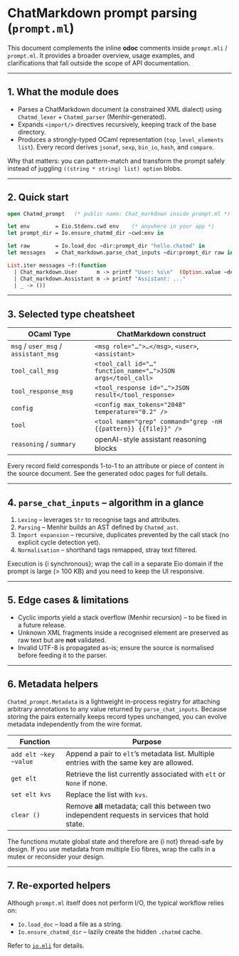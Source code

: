 # ChatMarkdown prompt parsing (`prompt.ml`)

This document complements the inline **odoc** comments inside
`prompt.mli` / `prompt.ml`.  It provides a broader overview, usage
examples, and clarifications that fall outside the scope of API
documentation.

---

## 1. What the module does

* Parses a ChatMarkdown document (a constrained XML dialect) using
  `Chatmd_lexer` + `Chatmd_parser` (Menhir-generated).
* Expands `<import/>` directives recursively, keeping track of the base
  directory.
* Produces a strongly-typed OCaml representation (`top_level_elements
  list`).  Every record derives `jsonaf`, `sexp`, `bin_io`, `hash`, and
  `compare`.

Why that matters: you can pattern-match and transform the prompt safely
instead of juggling `((string * string) list) option` blobs.

---

## 2. Quick start

```ocaml
open Chatmd_prompt   (* public name: Chat_markdown inside prompt.ml *)

let env        = Eio.Stdenv.cwd env    (* anywhere in your app *)
let prompt_dir = Io.ensure_chatmd_dir ~cwd:env in

let raw        = Io.load_doc ~dir:prompt_dir "hello.chatmd" in
let messages   = Chat_markdown.parse_chat_inputs ~dir:prompt_dir raw in

List.iter messages ~f:(function
  | Chat_markdown.User      m -> printf "User: %s\n"  (Option.value ~default:"" m.content)
  | Chat_markdown.Assistant m -> printf "Assistant: ..."                (* etc. *)
  | _ -> ())
```

---

## 3. Selected type cheatsheet

| OCaml Type | ChatMarkdown construct |
|------------|-----------------------|
| `msg` / `user_msg` / `assistant_msg` | `<msg role="…">…</msg>`, `<user>`, `<assistant>` |
| `tool_call_msg` | `<tool_call id="…" function_name="…">JSON args</tool_call>` |
| `tool_response_msg` | `<tool_response id="…">JSON result</tool_response>` |
| `config` | `<config max_tokens="2048" temperature="0.2" />` |
| `tool` | `<tool name="grep" command="grep -nH {{pattern}} {{file}}" />` |
| `reasoning` / `summary` | openAI-style assistant reasoning blocks |

Every record field corresponds 1-to-1 to an attribute or piece of
content in the source document.  See the generated odoc pages for full
details.

---

## 4. `parse_chat_inputs` – algorithm in a glance

1. `Lexing` – leverages `Str` to recognise tags and attributes.
2. `Parsing` – Menhir builds an AST defined by `Chatmd_ast`.
3. `Import expansion` – recursive, duplicates prevented by the call
   stack (no explicit cycle detection yet).
4. `Normalisation` – shorthand tags remapped, stray text filtered.

Execution is {i synchronous}; wrap the call in a separate Eio domain if
the prompt is large (> 100 KB) and you need to keep the UI responsive.

---

## 5. Edge cases & limitations

* Cyclic imports yield a stack overflow (Menhir recursion) – to be fixed
  in a future release.
* Unknown XML fragments inside a recognised element are preserved as raw
  text but are **not** validated.
* Invalid UTF-8 is propagated as-is; ensure the source is normalised
  before feeding it to the parser.

---

## 6. Metadata helpers

`Chatmd_prompt.Metadata` is a lightweight in-process registry for
attaching arbitrary annotations to any value returned by
`parse_chat_inputs`.  Because storing the pairs externally keeps record
types unchanged, you can evolve metadata independently from the wire
format.

| Function | Purpose |
|----------|---------|
| `add elt ~key ~value` | Append a pair to `elt`’s metadata list. Multiple entries with the same key are allowed. |
| `get elt` | Retrieve the list currently associated with `elt` or `None` if none. |
| `set elt kvs` | Replace the list with `kvs`. |
| `clear ()` | Remove **all** metadata; call this between two independent requests in services that hold state. |

The functions mutate global state and therefore are {i not} thread-safe
by design.  If you use metadata from multiple Eio fibres, wrap the calls
in a mutex or reconsider your design.

---

## 7. Re-exported helpers

Although `prompt.ml` itself does not perform I/O, the typical workflow
relies on:

* `Io.load_doc` – load a file as a string.
* `Io.ensure_chatmd_dir` – lazily create the hidden `.chatmd` cache.

Refer to [`io.mli`](../io.mli) for details.


